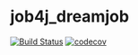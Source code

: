 # job4j_dreamjob

[![Build Status](https://app.travis-ci.com/dheaven92/job4j_dreamjob.svg?branch=master)](https://app.travis-ci.com/dheaven92/job4j_dreamjob)
[![codecov](https://codecov.io/gh/dheaven92/job4j_dreamjob/branch/master/graph/badge.svg?token=YHEF46S8X4)](https://codecov.io/gh/dheaven92/job4j_dreamjob)